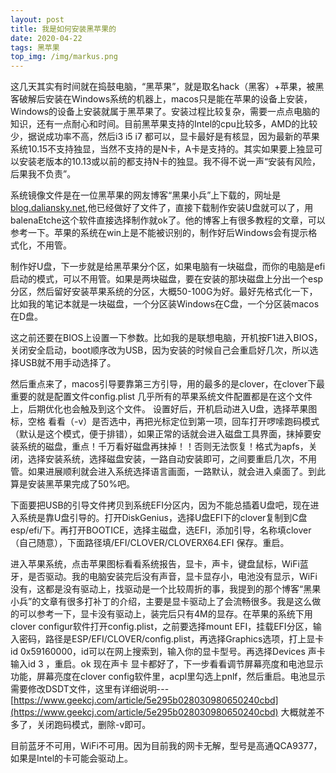 ```yaml
---
layout: post
title: 我是如何安装黑苹果的
date: 2020-04-22
tags: 黑苹果
top_img: /img/markus.png
---
```

这几天其实有时间就在捣鼓电脑，“黑苹果”，就是取名hack（黑客）+苹果，被黑客破解后安装在Windows系统的机器上，macos只是能在苹果的设备上安装，Windows的设备上安装就属于黑苹果了。安装过程比较复杂，需要一点点电脑的知识，还有一点耐心和时间。目前黑苹果支持的Intel的cpu比较多，AMD的比较少，据说成功率不高，然后i3 i5 i7 都可以，显卡最好是有核显，因为最新的苹果系统10.15不支持独显，当然不支持的是N卡，A卡是支持的。其实如果要上独显可以安装老版本的10.13或以前的都支持N卡的独显。我不得不说一声“安装有风险，后果我不负责”。

系统镜像文件是在一位黑苹果的网友博客“黑果小兵”上下载的，网址是[blog.daliansky.net](blog.daliansky.net),他已经做好了文件了，直接下载制作安装U盘就可以了，用balenaEtche这个软件直接选择制作就ok了。他的博客上有很多教程的文章，可以参考一下。苹果的系统在win上是不能被识别的，制作好后Windows会有提示格式化，不用管。

制作好U盘，下一步就是给黑苹果分个区，如果电脑有一块磁盘，而你的电脑是efi启动的模式，可以不用管。如果是两块磁盘，要在安装的那块磁盘上分出一个esp分区，然后留好安装苹果系统的分区，大概50-100G为好。最好先格式化一下，比如我的笔记本就是一块磁盘，一个分区装Windows在C盘，一个分区装macos在D盘。

这之前还要在BIOS上设置一下参数。比如我的是联想电脑，开机按F1进入BIOS，关闭安全启动，boot顺序改为USB，因为安装的时候自己会重启好几次，所以选择USB就不用手动选择了。

然后重点来了，macos引导要靠第三方引导，用的最多的是clover，在clover下最重要的就是配置文件config.plist 几乎所有的苹果系统文件配置都是在这个文件上，后期优化也会触及到这个文件。
设置好后，开机启动进入U盘，选择苹果图标，空格 看看（-v）是否选中，再把光标定位到第一项，回车打开啰嗦跑码模式（默认是这个模式，便于排错），如果正常的话就会进入磁盘工具界面，抹掉要安装系统的磁盘，重点！千万看好磁盘再抹掉！！否则无法恢复！格式为apfs，关闭，选择安装系统，选择磁盘安装，一路自动安装即可，之间要重启几次，不用管。如果进展顺利就会进入系统选择语言画面，一路默认，就会进入桌面了。到此算是安装黑苹果完成了50%吧。

下面要把USB的引导文件拷贝到系统EFI分区内，因为不能总插着U盘吧，现在进入系统是靠U盘引导的。打开DiskGenius，选择U盘EFI下的clover复制到C盘esp/efi/下。再打开BOOTICE，选择主磁盘，选EFI，添加引导，名称填clover（自己随意），下面路径填/EFI/CLOVER/CLOVERX64.EFI 保存。重启。

进入苹果系统，点击苹果图标看看系统报告，显卡，声卡，键盘鼠标，WiFi蓝牙，是否驱动。我的电脑安装完后没有声音，显卡显存小，电池没有显示，WiFi没有，这都是没有驱动上，找驱动是一个比较周折的事，我提到的那个博客“黑果小兵”的文章有很多打补丁的介绍，主要是显卡驱动上了会流畅很多。我是这么做的可以参考一下，显卡没有驱动上，装完后只有4M的显存。在苹果的系统下用clover configur软件打开config.plist，之前要选择mount EFI，挂载EFI分区，输入密码，路径是ESP/EFI/CLOVER/config.plist，再选择Graphics选项，打上显卡id 0x59160000，id可以在网上搜索到，输入你的显卡型号。再选择Devices 声卡输入id 3 ，重启。ok 现在声卡 显卡都好了，下一步看看调节屏幕亮度和电池显示功能，屏幕亮度在clover config软件里，acpl里勾选上pnlf，然后重启。电池显示需要修改DSDT文件，这里有详细说明---[https://www.geekcj.com/article/5e295b028030980650240cbd](https://www.geekcj.com/article/5e295b028030980650240cbd) 大概就差不多了，关闭跑码模式，删除-v即可。

目前蓝牙不可用，WiFi不可用。因为目前我的网卡无解，型号是高通QCA9377，如果是Intel的卡可能会驱动上。
